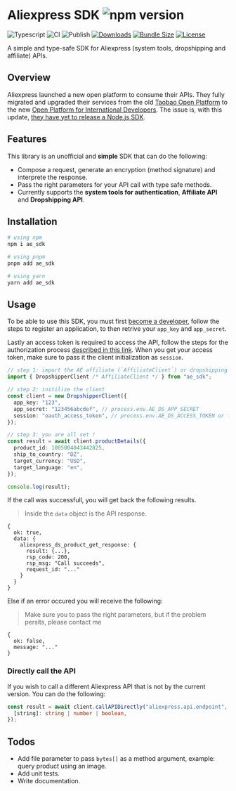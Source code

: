 # Aliexpress SDK ![npm version](https://img.shields.io/npm/v/ae_sdk?label=)

![Typescript](https://img.shields.io/badge/-TypeScript-007ACC?style=flat-square&logo=typescript&logoColor=white)
![CI](https://img.shields.io/github/actions/workflow/status/moh3a/ae_sdk/main.yml?logo=githubactions&logoColor=white&label=CI)
![Publish](https://img.shields.io/github/actions/workflow/status/moh3a/ae_sdk/publish.yml?logo=githubactions&logoColor=white&label=Publish)
[![Downloads](https://img.shields.io/npm/dw/ae_sdk?logo=npm)](https://www.npmjs.com/package/ae_sdk)
[![Bundle Size](https://img.shields.io/bundlephobia/minzip/ae_sdk?label=size&logo=npm)](https://bundlephobia.com/package/ae_sdk)
[![License](https://img.shields.io/github/license/moh3a/ae_sdk)](https://github.com/moh3a/ae_sdk/blob/master/LICENSE)

A simple and type-safe SDK for Aliexpress (system tools, dropshipping and affiliate) APIs.

## Overview

Aliexpress launched a new open platform to consume their APIs. They fully migrated and upgraded their services from the old [Taobao Open Platform](https://developers.aliexpress.com) to the new [Open Platform for International Developers](https://openservice.aliexpress.com). The issue is, with this update, [they have yet to release a Node.js SDK](https://openservice.aliexpress.com/doc/doc.htm?nodeId=27493&docId=118729#/?docId=1371).

## Features

This library is an unofficial and **simple** SDK that can do the following:

- Compose a request, generate an encryption (method signature) and interprete the response.
- Pass the right parameters for your API call with type safe methods.
- Currently supports the **system tools for authentication**, **Affiliate API** and **Dropshipping API**.

## Installation

```sh
# using npm
npm i ae_sdk

# using pnpm
pnpm add ae_sdk

# using yarn
yarn add ae_sdk
```

## Usage

To be able to use this SDK, you must first [become a developer](https://openservice.aliexpress.com/doc/doc.htm?nodeId=27493&docId=118729#/?docId=1362), follow the steps to register an application, to then retrive your `app_key` and `app_secret`.

Lastly an access token is required to access the API, follow the steps for the authorization process [described in this link](https://openservice.aliexpress.com/doc/doc.htm?nodeId=27493&docId=118729#/?docId=1364). When you get your access token, make sure to pass it the client initialization as `session`.

```ts
// step 1: import the AE affiliate (`AffiliateClient`) or dropshipping (`DropshipperClient`) client
import { DropshipperClient /* AffiliateClient */ } from "ae_sdk";

// step 2: initilize the client
const client = new DropshipperClient({
  app_key: "123",
  app_secret: "123456abcdef", // process.env.AE_DS_APP_SECRET
  session: "oauth_access_token", // process.env.AE_DS_ACCESS_TOKEN or fetch from DB
});

// step 3: you are all set !
const result = await client.productDetails({
  product_id: 1005004043442825,
  ship_to_country: "DZ",
  target_currency: "USD",
  target_language: "en",
});

console.log(result);
```

If the call was successfull, you will get back the following results.

> Inside the `data` object is the API response.

```text
{
  ok: true,
  data: {
    aliexpress_ds_product_get_response: {
      result: {...},
      rsp_code: 200,
      rsp_msg: "Call succeeds",
      request_id: "..."
    }
  }
}
```

Else if an error occured you will receive the following:

> Make sure you to pass the right parameters, but if the problem persits, please contact me

```text
{
  ok: false,
  message: "..."
}
```

### Directly call the API

If you wish to call a different Aliexpress API that is not by the current version. You can do the following:

```ts
const result = await client.callAPIDirectly("aliexpress.api.endpoint", {
  [string]: string | number | boolean,
});
```

## Todos

- Add file parameter to pass `bytes[]` as a method argument, example: query product using an image.
- Add unit tests.
- Write documentation.
